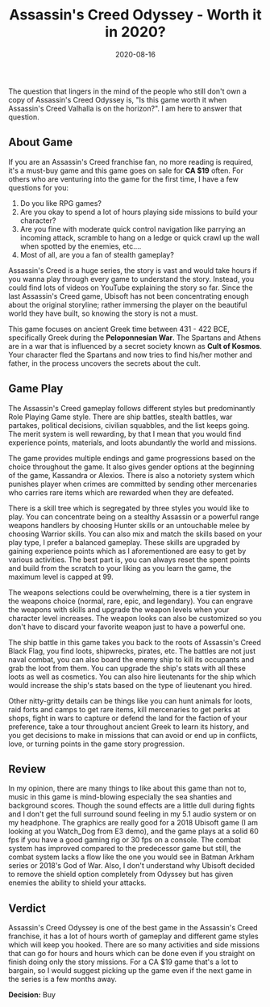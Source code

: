 ﻿---
permalink: /assassins-creed-odyssey/
title: "Assassin's Creed Odyssey - Worth it in 2020?"
date: 2020-08-16
tags: [Assassin's Creed, Odyssey, Game Review]
header:
    image: "/images/myPhotos/Assassins-Creed-Odyssey.jpg"
excerpt: "Game review for Assassin's Creed Odyssey"
categories: game-reviews
---
The question that lingers in the mind of the people who still don't own a copy of Assassin's Creed Odyssey is, "Is this game worth it when Assassin's Creed Valhalla is on the horizon?". I am here to answer that question.
## About Game
If you are an Assassin's Creed franchise fan, no more reading is required, it's a must-buy game and this game goes on sale for **CA $19** often. For others who are venturing into the game for the first time, I have a few questions for you:
1. Do you like RPG games?  
2. Are you okay to spend a lot of hours playing side missions to build your character?
3. Are you fine with moderate quick control navigation like parrying an incoming attack, scramble to hang on a ledge or quick crawl up the wall when spotted by the enemies, etc....
4. Most of all, are you a fan of stealth gameplay?

Assassin's Creed is a huge series, the story is vast and would take hours if you wanna play through every game to understand the story. Instead, you could find lots of videos on YouTube explaining the story so far. Since the last Assassin's Creed game, Ubisoft has not been concentrating enough about the original storyline; rather immersing the player on the beautiful world they have built, so knowing the story is not a must.

This game focuses on ancient Greek time between 431 - 422 BCE, specifically Greek during the **Peloponnesian War**. The Spartans and Athens are in a war that is influenced by a secret society known as **Cult of Kosmos**. Your character fled the Spartans and now tries to find his/her mother and father, in the process uncovers the secrets about the cult.
## Game Play
The Assassin's Creed gameplay follows different styles but predominantly Role Playing Game style. There are ship battles, stealth battles, war partakes, political decisions, civilian squabbles, and the list keeps going. The merit system is well rewarding, by that I mean that you would find experience points, materials, and loots abundantly the world and missions.

The game provides multiple endings and game progressions based on the choice throughout the game. It also gives gender options at the beginning of the game, Kassandra or Alexios. There is also a notoriety system which punishes player when crimes are committed by sending other mercenaries who carries rare items which are rewarded when they are defeated.

There is a skill tree which is segregated by three styles you would like to play. You can concentrate being on a stealthy Assassin or a powerful range weapons handlers by choosing Hunter skills or an untouchable melee by choosing Warrior skills. You can also mix and match the skills based on your play type, I prefer a balanced gameplay. These skills are upgraded by gaining experience points which as I aforementioned are easy to get by various activities. The best part is, you can always reset the spent points and build from the scratch to your liking as you learn the game, the maximum level is capped at 99.

The weapons selections could be overwhelming, there is a tier system in the weapons choice (normal, rare, epic, and legendary). You can engrave the weapons with skills and upgrade the weapon levels when your character level increases. The weapon looks can also be customized so you don't have to discard your favorite weapon just to have a powerful one.

The ship battle in this game takes you back to the roots of Assassin's Creed Black Flag, you find loots, shipwrecks, pirates, etc. The battles are not just naval combat, you can also board the enemy ship to kill its occupants and grab the loot from them. You can upgrade the ship's stats with all these loots as well as cosmetics. You can also hire lieutenants for the ship which would increase the ship's stats based on the type of lieutenant you hired.

Other nitty-gritty details can be things like you can hunt animals for loots, raid forts and camps to get rare items, kill mercenaries to get perks at shops, fight in wars to capture or defend the land for the faction of your preference, take a tour throughout ancient Greek to learn its history, and you get decisions to make in missions that can avoid or end up in conflicts, love, or turning points in the game story progression.

## Review
In my opinion, there are many things to like about this game than not to, music in this game is mind-blowing especially the sea shanties and background scores. Though the sound effects are a little dull during fights and I don't get the full surround sound feeling in my 5.1 audio system or on my headphone. The graphics are really good for a 2018 Ubisoft game (I am looking at you Watch_Dog from E3 demo), and the game plays at a solid 60 fps if you have a good gaming rig or 30 fps on a console. The combat system has improved compared to the predecessor game but still, the combat system lacks a flow like the one you would see in Batman Arkham series or 2018's God of War. Also, I don't understand why Ubisoft decided to remove the shield option completely from Odyssey but has given enemies the ability to shield your attacks.

## Verdict
Assassin's Creed Odyssey is one of the best game in the Assassin's Creed franchise, it has a lot of hours worth of gameplay and different game styles which will keep you hooked. There are so many activities and side missions that can go for hours and hours which can be done even if you straight on finish doing only the story missions. For a CA $19 game that's a lot to bargain, so I would suggest picking up the game even if the next game in the series is a few months away.

**Decision:** Buy


